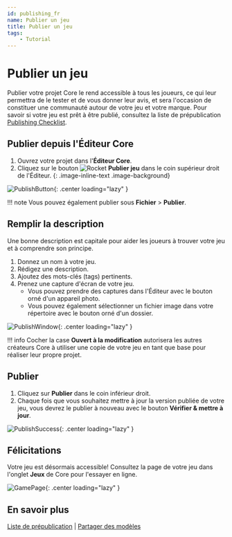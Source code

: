 ```yaml
---
id: publishing_fr
name: Publier un jeu
title: Publier un jeu
tags:
    - Tutorial
---
```


# Publier un jeu

Publier votre projet Core le rend accessible à tous les joueurs, ce qui leur permettra de le tester et de vous donner leur avis, et sera l'occasion de constituer une communauté autour de votre jeu et votre marque. Pour savoir si votre jeu est prêt à être publié, consultez la liste de prépublication [Publishing Checklist](publishing_checklist.md).

## Publier depuis l'Éditeur Core

1. Ouvrez votre projet dans l'**Éditeur Core**.
2. Cliquez sur le bouton ![Rocket](../img/EditorManual/icons/HierarchyIcon_Publish.png) **Publier jeu** dans le coin supérieur droit de l'Éditeur.
{: .image-inline-text .image-background}

![PublishButton](../img/MyFirstMultiplayer/PublishButtonMarked.png){: .center loading="lazy" }

!!! note
    Vous pouvez également publier sous **Fichier** > **Publier**.

## Remplir la description

Une bonne description est capitale pour aider les joueurs à trouver votre jeu et à comprendre son principe.

1. Donnez un nom à votre jeu.
2. Rédigez une description.
3. Ajoutez des mots-clés (tags) pertinents.
4. Prenez une capture d'écran de votre jeu.
   - Vous pouvez prendre des captures dans l'Éditeur avec le bouton orné d'un appareil photo.
   - Vous pouvez également sélectionner un fichier image dans votre répertoire avec le bouton orné d'un dossier.

![PublishWindow](../img/MyFirstMultiplayer/PublishWindow.png){: .center loading="lazy" }

!!! info
    Cocher la case **Ouvert à la modification** autorisera les autres créateurs Core à utiliser une copie de votre jeu en tant que base pour réaliser leur propre projet.

## Publier

1. Cliquez sur **Publier** dans le coin inférieur droit.
2. Chaque fois que vous souhaitez mettre à jour la version publiée de votre jeu, vous devrez le publier à nouveau avec le bouton **Vérifier & mettre à jour**.

![PublishSuccess](../img/MyFirstMultiplayer/PublishSuccess.png){: .center loading="lazy" }

## Félicitations

Votre jeu est désormais accessible! Consultez la page de votre jeu dans l'onglet **Jeux** de Core pour l'essayer en ligne.

![GamePage](../img/MyFirstMultiplayer/GamePage.jpg){: .center loading="lazy" }

## En savoir plus

[Liste de prépublication](publishing_checklist.md) | [Partager des modèles](template_reference.md)
